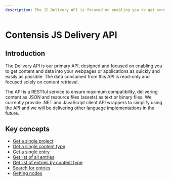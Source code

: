 ```yaml
---
description: The JS Delivery API is focused on enabling you to get content and data into your webpages or applications as quickly and easily as possible.
---
```


# Contensis JS Delivery API

## Introduction
The Delivery API is our primary API, designed and focused on enabling you to get content and data into your webpages or applications as quickly and easily as possible. The data consumed from this API is read-only and focused solely on content retrieval.

The API is a RESTful service to ensure maximum compatibility, delivering content as JSON and resource files (assets) as text or binary files. We currently provide .NET and JavaScript client API wrappers to simplify using the API and we will be delivering other language implementations in the future.

## Key concepts

- [Get a single project](/key-concepts/get-project.md)
- [Get a single content type](/key-concepts/get-contenttype.md)
- [Get a single entry](/key-concepts/get-entry.md)
- [Get list of all entries](/key-concepts/list-entries.md)
- [Get list of entries by content type](/key-concepts/list-entries-by-content-type.md)
- [Search for entries](/search/search-basics.md)
- [Getting nodes](/key-concepts/get-nodes.md)
